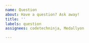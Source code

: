 ```yaml
---
name: Question
about: Have a question? Ask away!
title: ''
labels: question
assignees: codetechninja, Medallyon

---
```



